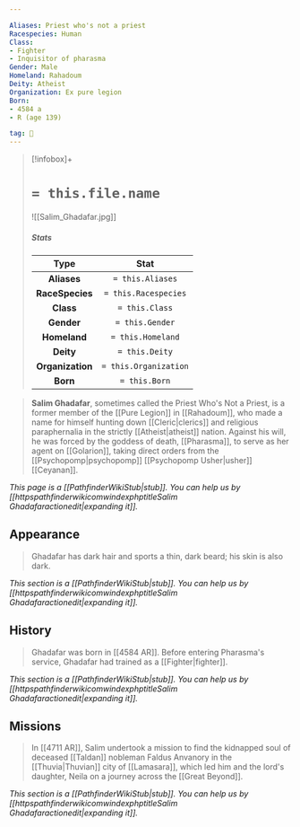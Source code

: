 ```yaml
---

Aliases: Priest who's not a priest
Racespecies: Human
Class:
- Fighter
- Inquisitor of pharasma
Gender: Male
Homeland: Rahadoum
Deity: Atheist
Organization: Ex pure legion
Born:
- 4584 a
- R (age 139)

tag: 👤️
---
```


> [!infobox]+
> #  `= this.file.name`
> ![[Salim_Ghadafar.jpg]]
> ##### Stats
> Type | Stat |
> :---: |:---:|
> **Aliases** | `= this.Aliases` |
> **RaceSpecies** | `= this.Racespecies` |
> **Class** | `= this.Class` |
> **Gender** | `= this.Gender` |
> **Homeland** | `= this.Homeland` |
> **Deity** | `= this.Deity` |
> **Organization** | `= this.Organization` |
> **Born** | `= this.Born` |



> **Salim Ghadafar**, sometimes called the Priest Who's Not a Priest, is a former member of the [[Pure Legion]] in [[Rahadoum]], who made a name for himself hunting down [[Cleric|clerics]] and religious paraphernalia in the strictly [[Atheist|atheist]] nation. Against his will, he was forced by the goddess of death, [[Pharasma]], to serve as her agent on [[Golarion]], taking direct orders from the [[Psychopomp|psychopomp]] [[Psychopomp Usher|usher]] [[Ceyanan]].



*This page is a [[PathfinderWikiStub|stub]]. You can help us by [[httpspathfinderwikicomwindexphptitleSalim Ghadafaractionedit|expanding it]].*



## Appearance

> Ghadafar has dark hair and sports a thin, dark beard; his skin is also dark.



*This section is a [[PathfinderWikiStub|stub]]. You can help us by [[httpspathfinderwikicomwindexphptitleSalim Ghadafaractionedit|expanding it]].*


## History

> Ghadafar was born in [[4584 AR]]. Before entering Pharasma's service, Ghadafar had trained as a [[Fighter|fighter]].



*This section is a [[PathfinderWikiStub|stub]]. You can help us by [[httpspathfinderwikicomwindexphptitleSalim Ghadafaractionedit|expanding it]].*


## Missions

> In [[4711 AR]], Salim undertook a mission to find the kidnapped soul of deceased [[Taldan]] nobleman Faldus Anvanory in the [[Thuvia|Thuvian]] city of [[Lamasara]], which led him and the lord's daughter, Neila on a journey across the [[Great Beyond]].



*This section is a [[PathfinderWikiStub|stub]]. You can help us by [[httpspathfinderwikicomwindexphptitleSalim Ghadafaractionedit|expanding it]].*







